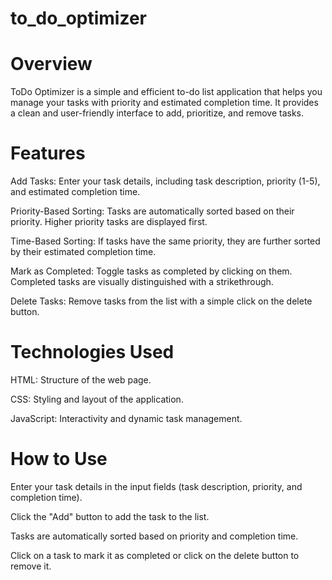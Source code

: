 # to_do_optimizer


# Overview
ToDo Optimizer is a simple and efficient to-do list application that helps you manage your tasks with priority and estimated completion time. It provides a clean and user-friendly interface to add, prioritize, and remove tasks.

# Features
Add Tasks: Enter your task details, including task description, priority (1-5), and estimated completion time.

Priority-Based Sorting: Tasks are automatically sorted based on their priority. Higher priority tasks are displayed first.

Time-Based Sorting: If tasks have the same priority, they are further sorted by their estimated completion time.

Mark as Completed: Toggle tasks as completed by clicking on them. Completed tasks are visually distinguished with a strikethrough.

Delete Tasks: Remove tasks from the list with a simple click on the delete button.

# Technologies Used
HTML: Structure of the web page.

CSS: Styling and layout of the application.

JavaScript: Interactivity and dynamic task management.

# How to Use
Enter your task details in the input fields (task description, priority, and completion time).

Click the "Add" button to add the task to the list.

Tasks are automatically sorted based on priority and completion time.

Click on a task to mark it as completed or click on the delete button to remove it.


